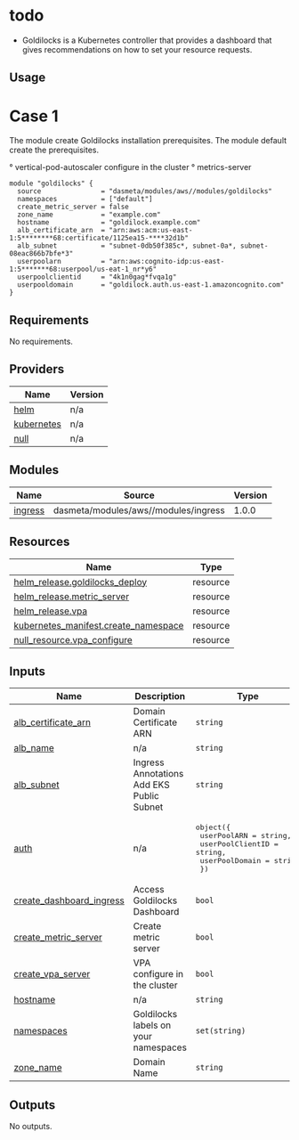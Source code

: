 # todo

- Goldilocks is a Kubernetes controller that provides a dashboard that gives recommendations on how to set your resource requests.

## Usage

# Case 1

The module create Goldilocks installation prerequisites. The module default create the prerequisites.

° vertical-pod-autoscaler configure in the cluster
° metrics-server

```
module "goldilocks" {
  source               = "dasmeta/modules/aws//modules/goldilocks"
  namespaces           = ["default"]
  create_metric_server = false
  zone_name            = "example.com"
  hostname             = "goldilock.example.com"
  alb_certificate_arn  = "arn:aws:acm:us-east-1:5********68:certificate/1125ea15-****32d1b"
  alb_subnet           = "subnet-0db50f385c*, subnet-0a*, subnet-08eac866b7bfe*3"
  userpoolarn          = "arn:aws:cognito-idp:us-east-1:5*******68:userpool/us-eat-1_nr*y6"
  userpoolclientid     = "4k1n0gag*fvqa1g"
  userpooldomain       = "goldilock.auth.us-east-1.amazoncognito.com"
}
```

<!-- BEGINNING OF PRE-COMMIT-TERRAFORM DOCS HOOK -->
## Requirements

No requirements.

## Providers

| Name | Version |
|------|---------|
| <a name="provider_helm"></a> [helm](#provider\_helm) | n/a |
| <a name="provider_kubernetes"></a> [kubernetes](#provider\_kubernetes) | n/a |
| <a name="provider_null"></a> [null](#provider\_null) | n/a |

## Modules

| Name | Source | Version |
|------|--------|---------|
| <a name="module_ingress"></a> [ingress](#module\_ingress) | dasmeta/modules/aws//modules/ingress | 1.0.0 |

## Resources

| Name | Type |
|------|------|
| [helm_release.goldilocks_deploy](https://registry.terraform.io/providers/hashicorp/helm/latest/docs/resources/release) | resource |
| [helm_release.metric_server](https://registry.terraform.io/providers/hashicorp/helm/latest/docs/resources/release) | resource |
| [helm_release.vpa](https://registry.terraform.io/providers/hashicorp/helm/latest/docs/resources/release) | resource |
| [kubernetes_manifest.create_namespace](https://registry.terraform.io/providers/hashicorp/kubernetes/latest/docs/resources/manifest) | resource |
| [null_resource.vpa_configure](https://registry.terraform.io/providers/hashicorp/null/latest/docs/resources/resource) | resource |

## Inputs

| Name | Description | Type | Default | Required |
|------|-------------|------|---------|:--------:|
| <a name="input_alb_certificate_arn"></a> [alb\_certificate\_arn](#input\_alb\_certificate\_arn) | Domain Certificate ARN | `string` | `""` | no |
| <a name="input_alb_name"></a> [alb\_name](#input\_alb\_name) | n/a | `string` | `"goldilocks-dashboard"` | no |
| <a name="input_alb_subnet"></a> [alb\_subnet](#input\_alb\_subnet) | Ingress Annotations Add  EKS Public Subnet | `string` | `""` | no |
| <a name="input_auth"></a> [auth](#input\_auth) | n/a | <pre>object({<br>    userPoolARN      = string,<br>    userPoolClientID = string,<br>    userPoolDomain   = string<br>  })</pre> | n/a | yes |
| <a name="input_create_dashboard_ingress"></a> [create\_dashboard\_ingress](#input\_create\_dashboard\_ingress) | Access Goldilocks Dashboard | `bool` | `true` | no |
| <a name="input_create_metric_server"></a> [create\_metric\_server](#input\_create\_metric\_server) | Create metric server | `bool` | `true` | no |
| <a name="input_create_vpa_server"></a> [create\_vpa\_server](#input\_create\_vpa\_server) | VPA configure in the cluster | `bool` | `true` | no |
| <a name="input_hostname"></a> [hostname](#input\_hostname) | n/a | `string` | `"goldilocks.example.com"` | no |
| <a name="input_namespaces"></a> [namespaces](#input\_namespaces) | Goldilocks labels on your namespaces | `set(string)` | <pre>[<br>  "default"<br>]</pre> | no |
| <a name="input_zone_name"></a> [zone\_name](#input\_zone\_name) | Domain Name | `string` | n/a | yes |

## Outputs

No outputs.
<!-- END OF PRE-COMMIT-TERRAFORM DOCS HOOK -->
